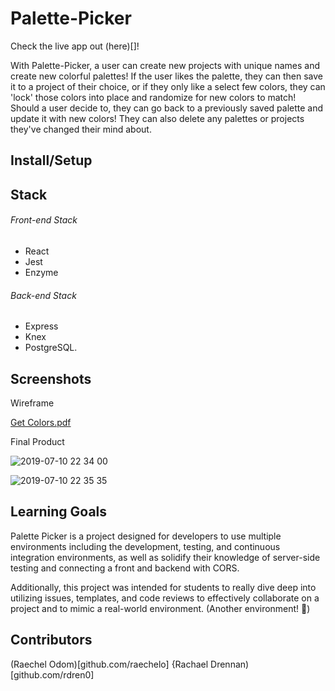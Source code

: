 # Palette-Picker
Check the live app out (here)[]!

With Palette-Picker, a user can create new projects with unique names and create new colorful palettes! If the user likes the palette, they can then save it to a project of their choice, or if they only like a select few colors, they can 'lock' those colors into place and randomize for new colors to match! Should a user decide to, they can go back to a previously saved palette and update it with new colors! They can also delete any palettes or projects they've changed their mind about.

## Install/Setup

## Stack

###### Front-end Stack
- React
- Jest
- Enzyme
###### Back-end Stack
- Express
- Knex
- PostgreSQL.

## Screenshots

Wireframe

[Get Colors.pdf](https://github.com/raechelo/Palette-Picker-fe/files/3380269/Get.Colors.pdf)

Final Product

![2019-07-10 22 34 00](https://user-images.githubusercontent.com/39016273/61022472-24713700-a363-11e9-8d77-dd17658da690.gif)

![2019-07-10 22 35 35](https://user-images.githubusercontent.com/39016273/61022489-3fdc4200-a363-11e9-9eab-817e10a02c6a.gif)


## Learning Goals

Palette Picker is a project designed for developers to use multiple environments including the development, testing, and continuous integration environments, as well as solidify their knowledge of server-side testing and connecting a front and backend with CORS.

Additionally, this project was intended for students to really dive deep into utilizing issues, templates, and code reviews to effectively collaborate on a project and to mimic a real-world environment. (Another environment! 💪)

## Contributors
(Raechel Odom)[github.com/raechelo]
{Rachael Drennan)[github.com/rdren0]
